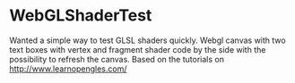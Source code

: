WebGLShaderTest
===============

Wanted a simple way to test GLSL shaders quickly.
Webgl canvas with two text boxes with vertex and fragment shader code by the side with the possibility to refresh the canvas.
Based on the tutorials on http://www.learnopengles.com/
